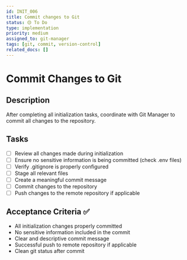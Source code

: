 ```yaml
---
id: INIT_006
title: Commit changes to Git
status: 🟡 To Do
type: implementation
priority: medium
assigned_to: git-manager
tags: [git, commit, version-control]
related_docs: []
---
```


# Commit Changes to Git

## Description

After completing all initialization tasks, coordinate with Git Manager to commit all changes to the repository.

## Tasks

- [ ] Review all changes made during initialization
- [ ] Ensure no sensitive information is being committed (check .env files)
- [ ] Verify .gitignore is properly configured
- [ ] Stage all relevant files
- [ ] Create a meaningful commit message
- [ ] Commit changes to the repository
- [ ] Push changes to the remote repository if applicable

## Acceptance Criteria ✅

- All initialization changes properly committed
- No sensitive information included in the commit
- Clear and descriptive commit message
- Successful push to remote repository if applicable
- Clean git status after commit